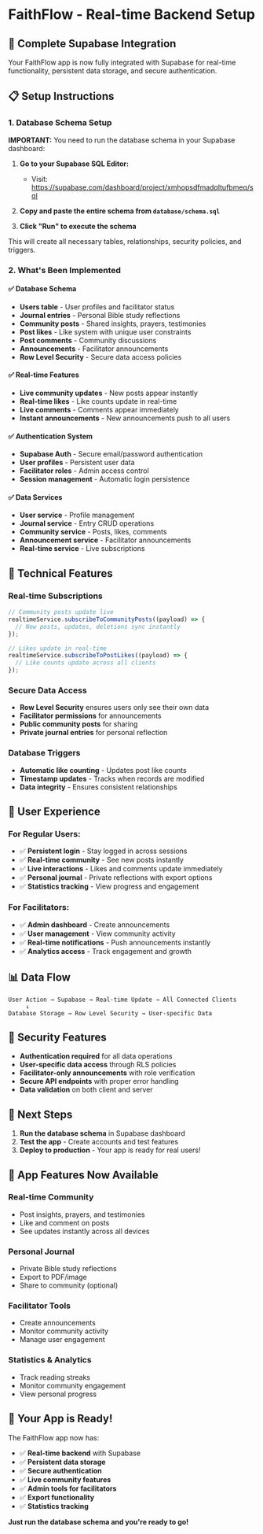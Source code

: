 # FaithFlow - Real-time Backend Setup

## 🚀 Complete Supabase Integration

Your FaithFlow app is now fully integrated with Supabase for real-time functionality, persistent data storage, and secure authentication.

## 📋 Setup Instructions

### 1. Database Schema Setup

**IMPORTANT:** You need to run the database schema in your Supabase dashboard:

1. **Go to your Supabase SQL Editor:**
   - Visit: https://supabase.com/dashboard/project/xmhopsdfmadqltufbmeq/sql

2. **Copy and paste the entire schema from `database/schema.sql`**

3. **Click "Run" to execute the schema**

This will create all necessary tables, relationships, security policies, and triggers.

### 2. What's Been Implemented

#### ✅ **Database Schema**
- **Users table** - User profiles and facilitator status
- **Journal entries** - Personal Bible study reflections
- **Community posts** - Shared insights, prayers, testimonies
- **Post likes** - Like system with unique user constraints
- **Post comments** - Community discussions
- **Announcements** - Facilitator announcements
- **Row Level Security** - Secure data access policies

#### ✅ **Real-time Features**
- **Live community updates** - New posts appear instantly
- **Real-time likes** - Like counts update in real-time
- **Live comments** - Comments appear immediately
- **Instant announcements** - New announcements push to all users

#### ✅ **Authentication System**
- **Supabase Auth** - Secure email/password authentication
- **User profiles** - Persistent user data
- **Facilitator roles** - Admin access control
- **Session management** - Automatic login persistence

#### ✅ **Data Services**
- **User service** - Profile management
- **Journal service** - Entry CRUD operations
- **Community service** - Posts, likes, comments
- **Announcement service** - Facilitator announcements
- **Real-time service** - Live subscriptions

## 🔧 Technical Features

### **Real-time Subscriptions**
```typescript
// Community posts update live
realtimeService.subscribeToCommunityPosts((payload) => {
  // New posts, updates, deletions sync instantly
});

// Likes update in real-time
realtimeService.subscribeToPostLikes((payload) => {
  // Like counts update across all clients
});
```

### **Secure Data Access**
- **Row Level Security** ensures users only see their own data
- **Facilitator permissions** for announcements
- **Public community posts** for sharing
- **Private journal entries** for personal reflection

### **Database Triggers**
- **Automatic like counting** - Updates post like counts
- **Timestamp updates** - Tracks when records are modified
- **Data integrity** - Ensures consistent relationships

## 🎯 User Experience

### **For Regular Users:**
- ✅ **Persistent login** - Stay logged in across sessions
- ✅ **Real-time community** - See new posts instantly
- ✅ **Live interactions** - Likes and comments update immediately
- ✅ **Personal journal** - Private reflections with export options
- ✅ **Statistics tracking** - View progress and engagement

### **For Facilitators:**
- ✅ **Admin dashboard** - Create announcements
- ✅ **User management** - View community activity
- ✅ **Real-time notifications** - Push announcements instantly
- ✅ **Analytics access** - Track engagement and growth

## 📊 Data Flow

```
User Action → Supabase → Real-time Update → All Connected Clients
     ↓
Database Storage → Row Level Security → User-specific Data
```

## 🔐 Security Features

- **Authentication required** for all data operations
- **User-specific data access** through RLS policies
- **Facilitator-only announcements** with role verification
- **Secure API endpoints** with proper error handling
- **Data validation** on both client and server

## 🚀 Next Steps

1. **Run the database schema** in Supabase dashboard
2. **Test the app** - Create accounts and test features
3. **Deploy to production** - Your app is ready for real users!

## 📱 App Features Now Available

### **Real-time Community**
- Post insights, prayers, and testimonies
- Like and comment on posts
- See updates instantly across all devices

### **Personal Journal**
- Private Bible study reflections
- Export to PDF/image
- Share to community (optional)

### **Facilitator Tools**
- Create announcements
- Monitor community activity
- Manage user engagement

### **Statistics & Analytics**
- Track reading streaks
- Monitor community engagement
- View personal progress

## 🎉 Your App is Ready!

The FaithFlow app now has:
- ✅ **Real-time backend** with Supabase
- ✅ **Persistent data storage**
- ✅ **Secure authentication**
- ✅ **Live community features**
- ✅ **Admin tools for facilitators**
- ✅ **Export functionality**
- ✅ **Statistics tracking**

**Just run the database schema and you're ready to go!**

